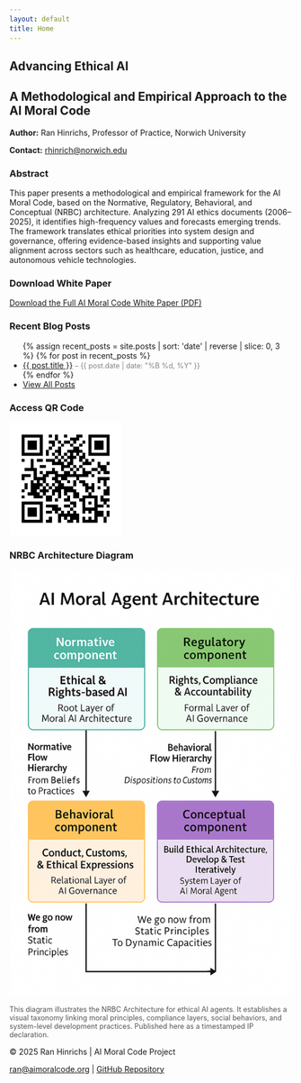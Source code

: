```yaml
---
layout: default
title: Home
---
```


<section>
  <h1>Advancing Ethical AI</h1>
  <h2>A Methodological and Empirical Approach to the AI Moral Code</h2>
  <p><strong>Author:</strong> Ran Hinrichs, Professor of Practice, Norwich University</p>
  <p><strong>Contact:</strong> <a href="mailto:rhinrich@norwich.edu">rhinrich@norwich.edu</a></p>
</section>

<section>
  <h3>Abstract</h3>
  <p>
    This paper presents a methodological and empirical framework for the AI Moral Code, based on the Normative, Regulatory, Behavioral, and Conceptual (NRBC) architecture. Analyzing 291 AI ethics documents (2006–2025), it identifies high-frequency values and forecasts emerging trends. The framework translates ethical priorities into system design and governance, offering evidence-based insights and supporting value alignment across sectors such as healthcare, education, justice, and autonomous vehicle technologies.
  </p>
</section>

<section>
  <h3>Download White Paper</h3>
  <p>
    <a href="AI_Moral_Code_White_Paper.pdf" target="_blank" rel="noopener noreferrer">
      Download the Full AI Moral Code White Paper (PDF)
    </a>
  </p>
</section>

<section>
  <h3>Recent Blog Posts</h3>
  <ul>
    {% assign recent_posts = site.posts | sort: 'date' | reverse | slice: 0, 3 %}
    {% for post in recent_posts %}
      <li>
        <a href="{{ post.url | relative_url }}">{{ post.title }}</a>
        <span style="font-size: 0.9em; color: gray;">
          – {{ post.date | date: "%B %d, %Y" }}
        </span>
      </li>
    {% endfor %}
    <li><a href="/blog.html">View All Posts</a></li>
  </ul>
</section>

<section>
  <h3>Access QR Code</h3>
  <img src="assets/AI_Moral_Code_QR.png" alt="QR Code to AI Moral Code" width="200" />
</section>

<section>
  <h3>NRBC Architecture Diagram</h3>
  <img 
    src="assets/AI_Moral_Agent_Architecture.png" 
    alt="Diagram of the Normative, Regulatory, Behavioral, and Conceptual architecture for AI Moral Agents" 
    style="max-width: 100%; height: auto;" 
  />
  <p style="font-size: 0.9em; color: #555;">
    This diagram illustrates the NRBC Architecture for ethical AI agents. It establishes a visual taxonomy linking moral principles, compliance layers, social behaviors, and system-level development practices. Published here as a timestamped IP declaration.
  </p>
</section>

<footer>
  <p>&copy; 2025 Ran Hinrichs | AI Moral Code Project</p>
  <p>
    <a href="mailto:ran@aimoralcode.org">ran@aimoralcode.org</a> |
    <a href="https://github.com/rjhinrichs/aimoralcode" target="_blank" rel="noopener noreferrer">GitHub Repository</a>
  </p>
</footer>
